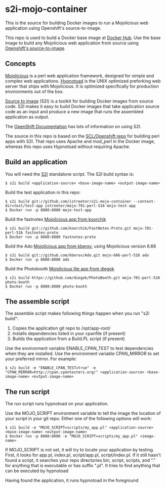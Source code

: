 # s2i-mojo-container
This is the source for building Docker images to run a Mojolicious web application using Openshift's source-to-image.

This repo is used to build a Docker base image at [Docker Hub](https://hub.docker.com/).
Use the base image to build any Mojolicious web application from source using
[Openshift's source-to-image](https://docs.openshift.org/latest/creating_images/s2i.html#creating-images-s2i).

## Concepts

[Mojolicious](http://mojolicious.org/) is a perl web application framework, designed for simple and complex web applications.
[Hypnotoad](http://mojolicious.org/perldoc/Mojo/Server/Hypnotoad) is the UNIX optimized preforking web server that ships with Mojolicious.
It is optimized specifically for production environments out of the box.

[Source to image](https://github.com/openshift/source-to-image) (S2I) is a toolkit for building Docker images from source code.
S2I makes it easy to build Docker images that take application source code
as an input and produce a new image that runs the assembled application as
output.

The [OpenShift Documentation](https://docs.openshift.org/latest/creating_images/s2i.html#creating-images-s2i)
has lots of information on using S2I.

The source in this repo is based on the [SCL/Openshift repo](https://github.com/sclorg/s2i-perl-container) for building perl apps with S2I.
That repo uses Apache and mod\_perl in the Docker image, whereas this repo uses Hypnotoad without requiring Apache.

## Build an application

You will need the [S2I](https://github.com/openshift/source-to-image) standalone script. The S2I build syntax is:

    $ s2i build <application-source> <base-image-name> <output-image-name>

Build the test application in this repo:

    $ s2i build git://github.com/istreeter/s2i-mojo-container --context-dir=test/test-app istreeter/mojo-701-perl-516 mojo-test-app
    $ Docker run -p 8080:8080 mojo-test-app

Build the fastnotes [Mojolicious app from koorchik](https://github.com/koorchik/FastNotes-Proto)

    $ s2i build git://github.com/koorchik/FastNotes-Proto.git mojo-701-perl-516 fastnotes-proto
    $ Docker run -p 8080:8080 fastnotes-proto

Build the Ado [Mojolicious app from kberov](https://github.com/kberov/Ado), using Mojolicious version 6.66

    $ s2i build git://github.com/kberov/Ado.git mojo-666-perl-516 ado
    $ Docker run -p 8080:8080 ado

Build the Photobooth [Mojolicious lite app from diegok](https://github.com/diegok/PhotoBooth)

    $ s2i build https://github.com/diegok/PhotoBooth.git mojo-701-perl-516 photo-booth
    $ Docker run -p 8080:8080 photo-booth

## The assemble script

The assemble script makes following things happen when you run "s2i build":

1. Copies the application git repo to /opt/app-root/
2. Installs dependencies listed in your cpanfile (if present)
3. Builds the application from a Build.PL script (if present)

Use the environment variable ENABLE\_CPAN\_TEST to test dependencies when they are installed. Use the environment variable CPAN\_MIRROR to set your preferred mirror. For example:

    $ s2i build -e "ENABLE_CPAN_TEST=true" -e "CPAN_MIRROR=http://cpan.cpantesters.org/" <application-source> <base-image-name> <output-image-name>

## The run script

The run script runs hypnotoad on your application.

Use the MOJO\_SCRIPT environment variable to tell the image the location of your script in your git repo. Either one of the following options will work:

    $ s2i build -e "MOJO_SCRIPT=scripts/my_app.pl" <application-source> <base-image-name> <output-image-name>
    $ Docker run -p 8080:8080 -e "MOJO_SCRIPT=scripts/my_app.pl" <image-name>

If MOJO\_SCRIPT is not set, it will try to locate your application by testing. First, it looks for app.pl, index.pl, script/app.pl, script/index.pl.
If it still hasn't found a script, it searches your repo directories bin, script, scripts, and "." for anything that is executable or has suffix ".pl". It tries to find anything that can be executed by hypnotoad

Having found the application, it runs hypnotoad in the foreground

